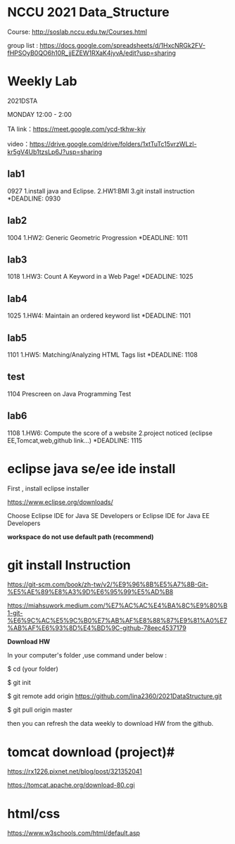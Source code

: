 # NCCU 2021 Data_Structure #

Course: http://soslab.nccu.edu.tw/Courses.html

group list :
https://docs.google.com/spreadsheets/d/1HxcNRGk2FV-fHPSOyB0QO6h10R_jjEZEW1RXaK4jyvA/edit?usp=sharing


# Weekly Lab #

2021DSTA 

MONDAY 12:00 - 2:00

TA link：https://meet.google.com/ycd-tkhw-kjy

video：https://drive.google.com/drive/folders/1xtTuTc15vrzWLzl-kr5gV4Ub1tzsLp6J?usp=sharing  

## lab1 ## 

0927 1.install java and Eclipse. 2.HW1:BMI 3.git install instruction *DEADLINE: 0930

## lab2 ##

1004 1.HW2: Generic Geometric Progression *DEADLINE: 1011

## lab3 ##

1018 1.HW3: Count A Keyword in a Web Page!  *DEADLINE: 1025

## lab4 ##

1025 1.HW4: Maintain an ordered keyword list  *DEADLINE: 1101

## lab5 ##

1101 1.HW5: Matching/Analyzing HTML Tags list  *DEADLINE: 1108

## test ##

1104 Prescreen on Java Programming Test

## lab6 ##

1108 1.HW6: Compute the score of a website  2.project noticed (eclipse EE,Tomcat,web,github link...) *DEADLINE: 1115 

# eclipse java se/ee ide install #

First , install eclipse installer 

https://www.eclipse.org/downloads/

Choose Eclipse IDE for Java SE Developers or Eclipse IDE for Java EE Developers


**workspace do not use default path (recommend)**


# git install Instruction #

https://git-scm.com/book/zh-tw/v2/%E9%96%8B%E5%A7%8B-Git-%E5%AE%89%E8%A3%9D%E6%95%99%E5%AD%B8

https://miahsuwork.medium.com/%E7%AC%AC%E4%BA%8C%E9%80%B1-git-%E6%9C%AC%E5%9C%B0%E7%AB%AF%E8%88%87%E9%81%A0%E7%AB%AF%E6%93%8D%E4%BD%9C-github-78eec4537179

**Download HW**

In your computer's folder ,use command under below :

$ cd (your folder)

$ git init

$ git remote add origin https://github.com/lina2360/2021DataStructure.git

$ git pull origin master

then you can refresh the data weekly to download HW from the github.

# tomcat download (project)# 

https://rx1226.pixnet.net/blog/post/321352041

https://tomcat.apache.org/download-80.cgi

# html/css #

https://www.w3schools.com/html/default.asp